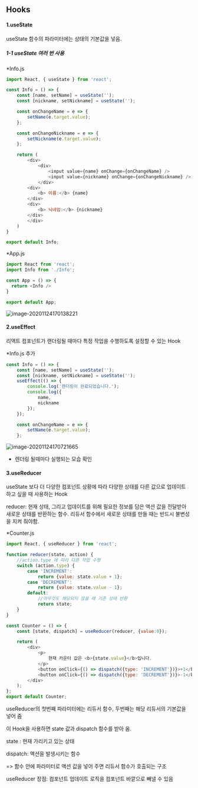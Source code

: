 ## Hooks

#### 1.useState

useState 함수의 파라미터에는 상태의 기본값을 넣음.

##### 1-1 useState 여러 번 사용

*Info.js

```js
import React, { useState } from 'react';

const Info = () => {
    const [name, setName] = useState('');
    const [nickname, setNickname] = useState('');

    const onChangeName = e => {
        setName(e.target.value);
    };

    const onChangeNickname = e => {
        setNickname(e.target.value);
    };

    return (
        <div>
            <div>
                <input value={name} onChange={onChangeName} />
                <input value={nickname} onChange={onChangeNickname} />
            </div>
        <div>
            <b> 이름:</b> {name}
        </div>
        <div>
            <b> 닉네임:</b> {nickname}
        </div>
        </div>
    )
}

export default Info;
```

*App.js

```js
import React from 'react';
import Info from './Info';

const App = () => {
  return <Info />
}

export default App;

```

![image-20201124170138221](C:\Users\Administrator\AppData\Roaming\Typora\typora-user-images\image-20201124170138221.png)

#### 2.useEffect

리액트 컴포넌트가 랜더링될 때마다 특정 작업을 수행하도록 설정할 수 있는 Hook

*Info.js 추가

```js
const Info = () => {
    const [name, setName] = useState('');
    const [nickname, setNickname] = useState('');
    useEffect(() => {
        console.log('렌더링이 완료되었습니다.');
        console.log({
            name,
            nickname
        });
    });

    const onChangeName = e => {
        setName(e.target.value);
    };
```

![image-20201124170721665](C:\Users\Administrator\AppData\Roaming\Typora\typora-user-images\image-20201124170721665.png)

- 렌더링 될때마다 실행되는 모습 확인



#### 3.useReducer

useState 보다 더 다양한 컴포넌트 상황에 따라 다양한 상태를 다른 값으로 업데이트 하고 싶을 때 사용하는  Hook

reducer: 현재 상태, 그리고 업데이트를 위해 필요한 정보를 담은 액션 값을 전달받아 새로운 상태를 반환하는 함수. 리듀서 함수에서 새로운 상태를 만들 때는 반드시 불변성을 지켜 줘야함.

*Counter.js

```js
import React, { useReducer } from 'react';

function reducer(state, action) {
    //action.type 에 따라 다른 작업 수행
    switch (action.type) {
        case 'INCREMENT':
            return {value: state.value + 1};
        case 'DECREMENT':
            return {value: state.value - 1};
        default:
            //아무것도 해당되지 않을 때 기존 상태 반환
            return state;
    }
}

const Counter = () => {
    const [state, dispatch] = useReducer(reducer, {value:0});

    return (
        <div>
            <p>
                현재 카운터 값은 <b>{state.value}</b>입니다.
            </p>
            <button onClick={() => dispatch({type: 'INCREMENT'})}>+1</button>
            <button onClick={() => dispatch({type: 'DECREMENT'})}>-1</button>
        </div>
    );
};
export default Counter;
```

useReducer의 첫번째 파라미터에는 리듀서 함수, 두번째는 해당 리듀서의 기본값을 넣어 줌

이 Hook을 사용하면 state 값과 dispatch 함수를 받아 옴.

state :  현재 가리키고 있는 상태

dispatch:  액션을 발생시키는 함수

=> 함수 안에 파라미터로 액션 값을 넣어 주면 리듀서 함수가 호출되는 구조

useReducer 장점: 컴포넌트 업데이트 로직을 컴포넌트 바깥으로 빼낼 수 있음